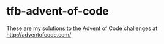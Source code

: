 # tfb-advent-of-code
These are my solutions to the Advent of Code challenges at http://adventofcode.com/
